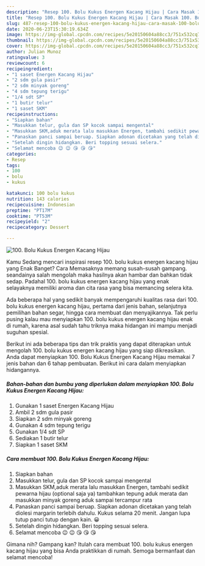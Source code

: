 ```yaml
---
description: "Resep 100. Bolu Kukus Energen Kacang Hijau | Cara Masak 100. Bolu Kukus Energen Kacang Hijau Yang Sedap"
title: "Resep 100. Bolu Kukus Energen Kacang Hijau | Cara Masak 100. Bolu Kukus Energen Kacang Hijau Yang Sedap"
slug: 487-resep-100-bolu-kukus-energen-kacang-hijau-cara-masak-100-bolu-kukus-energen-kacang-hijau-yang-sedap
date: 2020-06-23T15:30:19.634Z
image: https://img-global.cpcdn.com/recipes/5e20150604a88cc3/751x532cq70/100-bolu-kukus-energen-kacang-hijau-foto-resep-utama.jpg
thumbnail: https://img-global.cpcdn.com/recipes/5e20150604a88cc3/751x532cq70/100-bolu-kukus-energen-kacang-hijau-foto-resep-utama.jpg
cover: https://img-global.cpcdn.com/recipes/5e20150604a88cc3/751x532cq70/100-bolu-kukus-energen-kacang-hijau-foto-resep-utama.jpg
author: Julian Munoz
ratingvalue: 3
reviewcount: 6
recipeingredient:
- "1 saset Energen Kacang Hijau"
- "2 sdm gula pasir"
- "2 sdm minyak goreng"
- "4 sdm tepung terigu"
- "1/4 sdt SP"
- "1 butir telur"
- "1 saset SKM"
recipeinstructions:
- "Siapkan bahan"
- "Masukkan telur, gula dan SP kocok sampai mengental"
- "Masukkan SKM,aduk merata lalu masukkan Energen, tambahi sedikit pewarna hijau (optional saja ya) tambahkan tepung aduk merata dan masukkan minyak goreng aduk sampai tercampur rata"
- "Panaskan panci sampai beruap. Siapkan adonan dicetakan yang telah diolesi margarin terlebih dahulu. Kukus selama 20 menit. Jangan lupa tutup panci tutup dengan kain. 😀"
- "Setelah dingin hidangkan. Beri topping sesuai selera."
- "Selamat mencoba 😉 😉 😘 😘 😘"
categories:
- Resep
tags:
- 100
- bolu
- kukus

katakunci: 100 bolu kukus 
nutrition: 143 calories
recipecuisine: Indonesian
preptime: "PT17M"
cooktime: "PT53M"
recipeyield: "2"
recipecategory: Dessert

---
```



![100. Bolu Kukus Energen Kacang Hijau](https://img-global.cpcdn.com/recipes/5e20150604a88cc3/751x532cq70/100-bolu-kukus-energen-kacang-hijau-foto-resep-utama.jpg)

Kamu Sedang mencari inspirasi resep 100. bolu kukus energen kacang hijau yang Enak Banget? Cara Memasaknya memang susah-susah gampang. seandainya salah mengolah maka hasilnya akan hambar dan bahkan tidak sedap. Padahal 100. bolu kukus energen kacang hijau yang enak selayaknya memiliki aroma dan cita rasa yang bisa memancing selera kita.

Ada beberapa hal yang sedikit banyak mempengaruhi kualitas rasa dari 100. bolu kukus energen kacang hijau, pertama dari jenis bahan, selanjutnya pemilihan bahan segar, hingga cara membuat dan menyajikannya. Tak perlu pusing kalau mau menyiapkan 100. bolu kukus energen kacang hijau enak di rumah, karena asal sudah tahu triknya maka hidangan ini mampu menjadi suguhan spesial.




Berikut ini ada beberapa tips dan trik praktis yang dapat diterapkan untuk mengolah 100. bolu kukus energen kacang hijau yang siap dikreasikan. Anda dapat menyiapkan 100. Bolu Kukus Energen Kacang Hijau memakai 7 jenis bahan dan 6 tahap pembuatan. Berikut ini cara dalam menyiapkan hidangannya.

<!--inarticleads1-->

##### Bahan-bahan dan bumbu yang diperlukan dalam menyiapkan 100. Bolu Kukus Energen Kacang Hijau:

1. Gunakan 1 saset Energen Kacang Hijau
1. Ambil 2 sdm gula pasir
1. Siapkan 2 sdm minyak goreng
1. Gunakan 4 sdm tepung terigu
1. Gunakan 1/4 sdt SP
1. Sediakan 1 butir telur
1. Siapkan 1 saset SKM




<!--inarticleads2-->

##### Cara membuat 100. Bolu Kukus Energen Kacang Hijau:

1. Siapkan bahan
1. Masukkan telur, gula dan SP kocok sampai mengental
1. Masukkan SKM,aduk merata lalu masukkan Energen, tambahi sedikit pewarna hijau (optional saja ya) tambahkan tepung aduk merata dan masukkan minyak goreng aduk sampai tercampur rata
1. Panaskan panci sampai beruap. Siapkan adonan dicetakan yang telah diolesi margarin terlebih dahulu. Kukus selama 20 menit. Jangan lupa tutup panci tutup dengan kain. 😀
1. Setelah dingin hidangkan. Beri topping sesuai selera.
1. Selamat mencoba 😉 😉 😘 😘 😘




Gimana nih? Gampang kan? Itulah cara membuat 100. bolu kukus energen kacang hijau yang bisa Anda praktikkan di rumah. Semoga bermanfaat dan selamat mencoba!
